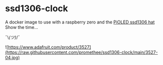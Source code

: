 # ssd1306-clock

A docker image to use with a raspberry zero and the [PiOLED ssd1306 hat](https://www.adafruit.com/product/3527)
Show the time...

¯\\_(ツ)_/¯

![https://www.adafruit.com/product/3527](https://raw.githubusercontent.com/promethee/ssd1306-clock/main/3527-04.jpg)
